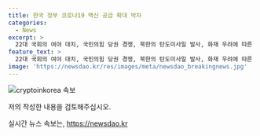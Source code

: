 ```yaml
---
title: 한국 정부 코로나19 백신 공급 확대 박차
categories:
  - News
excerpt: >
  22대 국회의 여야 대치, 국민의힘 당권 경쟁, 북한의 탄도미사일 발사, 화재 우려에 따른 리튬 배터리 안전 문제, 외환시장의 시간 연장, 바이든 대선 도전 기각 요구, 고려대 의과대학 교수들의 무기한 휴진 등이 주목받고 있습니다. 클릭하여 최신 소식을 확인하세요! (150자)
feature_text: >
  22대 국회의 여야 대치, 국민의힘 당권 경쟁, 북한의 탄도미사일 발사, 화재 우려에 따른 리튬 배터리 안전 문제, 외환시장의 시간 연장, 바이든 대선 도전 기각 요구, 고려대 의과대학 교수들의 무기한 휴진 등이 주목받고 있습니다. 클릭하여 최신 소식을 확인하세요! (150자)
image: 'https://newsdao.kr/res/images/meta/newsdao_breakingnews.jpg'
---
```


<p><img src="https://newsdao.kr/res/images/meta/newsdao_breakingnews.jpg" alt="cryptoinkorea 속보" /></p>

<p>저의 작성한 내용을 검토해주십시오.</p>
실시간 뉴스 속보는, <a href="https://newsdao.kr" rel="dofollow">https://newsdao.kr</a>


